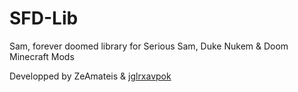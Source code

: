 # SFD-Lib
Sam, forever doomed library for Serious Sam, Duke Nukem &amp; Doom Minecraft Mods

Developped by ZeAmateis & [jglrxavpok](https://github.com/jglrxavpok)